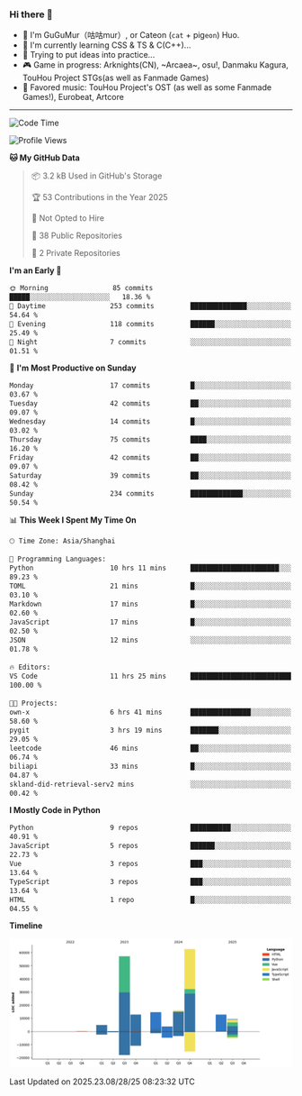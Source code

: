 ### Hi there 👋

- 🧐 I'm GuGuMur（咕咕mur）, or Cateon (`cat` + pig`eon`) Huo.
- 🌱 I'm currently learning CSS & TS & C(C++)...
- 🤔 Trying to put ideas into practice...
- 🎮 Game in progress: Arknights(CN), ~Arcaea~, osu!, Danmaku Kagura, TouHou Project STGs(as well as Fanmade Games)
- 🎵 Favored music: TouHou Project's OST (as well as some Fanmade Games!), Eurobeat, Artcore

----
<!--START_SECTION:waka-->
![Code Time](http://img.shields.io/badge/Code%20Time-70%20hrs%2023%20mins-blue)

![Profile Views](http://img.shields.io/badge/Profile%20Views-2-blue)

**🐱 My GitHub Data** 

> 📦 3.2 kB Used in GitHub's Storage 
 > 
> 🏆 53 Contributions in the Year 2025
 > 
> 🚫 Not Opted to Hire
 > 
> 📜 38 Public Repositories 
 > 
> 🔑 2 Private Repositories 
 > 
**I'm an Early 🐤** 

```text
🌞 Morning                85 commits          █████░░░░░░░░░░░░░░░░░░░░   18.36 % 
🌆 Daytime                253 commits         ██████████████░░░░░░░░░░░   54.64 % 
🌃 Evening                118 commits         ██████░░░░░░░░░░░░░░░░░░░   25.49 % 
🌙 Night                  7 commits           ░░░░░░░░░░░░░░░░░░░░░░░░░   01.51 % 
```
📅 **I'm Most Productive on Sunday** 

```text
Monday                   17 commits          █░░░░░░░░░░░░░░░░░░░░░░░░   03.67 % 
Tuesday                  42 commits          ██░░░░░░░░░░░░░░░░░░░░░░░   09.07 % 
Wednesday                14 commits          █░░░░░░░░░░░░░░░░░░░░░░░░   03.02 % 
Thursday                 75 commits          ████░░░░░░░░░░░░░░░░░░░░░   16.20 % 
Friday                   42 commits          ██░░░░░░░░░░░░░░░░░░░░░░░   09.07 % 
Saturday                 39 commits          ██░░░░░░░░░░░░░░░░░░░░░░░   08.42 % 
Sunday                   234 commits         █████████████░░░░░░░░░░░░   50.54 % 
```


📊 **This Week I Spent My Time On** 

```text
🕑︎ Time Zone: Asia/Shanghai

💬 Programming Languages: 
Python                   10 hrs 11 mins      ██████████████████████░░░   89.23 % 
TOML                     21 mins             █░░░░░░░░░░░░░░░░░░░░░░░░   03.10 % 
Markdown                 17 mins             █░░░░░░░░░░░░░░░░░░░░░░░░   02.60 % 
JavaScript               17 mins             █░░░░░░░░░░░░░░░░░░░░░░░░   02.50 % 
JSON                     12 mins             ░░░░░░░░░░░░░░░░░░░░░░░░░   01.78 % 

🔥 Editors: 
VS Code                  11 hrs 25 mins      █████████████████████████   100.00 % 

🐱‍💻 Projects: 
own-x                    6 hrs 41 mins       ███████████████░░░░░░░░░░   58.60 % 
pygit                    3 hrs 19 mins       ███████░░░░░░░░░░░░░░░░░░   29.05 % 
leetcode                 46 mins             ██░░░░░░░░░░░░░░░░░░░░░░░   06.74 % 
biliapi                  33 mins             █░░░░░░░░░░░░░░░░░░░░░░░░   04.87 % 
skland-did-retrieval-serv2 mins              ░░░░░░░░░░░░░░░░░░░░░░░░░   00.42 % 
```

**I Mostly Code in Python** 

```text
Python                   9 repos             ██████████░░░░░░░░░░░░░░░   40.91 % 
JavaScript               5 repos             ██████░░░░░░░░░░░░░░░░░░░   22.73 % 
Vue                      3 repos             ███░░░░░░░░░░░░░░░░░░░░░░   13.64 % 
TypeScript               3 repos             ███░░░░░░░░░░░░░░░░░░░░░░   13.64 % 
HTML                     1 repo              █░░░░░░░░░░░░░░░░░░░░░░░░   04.55 % 
```



**Timeline**

![Lines of Code chart](https://raw.githubusercontent.com/GuGuMur/GuGuMur/main/assets/bar_graph.png)


 Last Updated on 2025.23.08/28/25 08:23:32 UTC
<!--END_SECTION:waka-->

<!-- ![Metrics](https://metrics.lecoq.io/GuGuMur?template=classic&config.timezone=Asia%2FShanghai) -->
